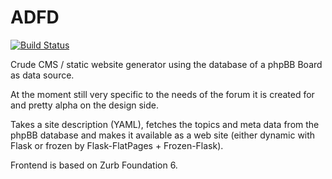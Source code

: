 # ADFD

[![Build Status](https://travis-ci.org/ADFD/adfd.svg)](https://travis-ci.org/ADFD/adfd)

Crude CMS / static website generator using the database of a phpBB Board as data source. 

At the moment still very specific to the needs of the forum it is created for and pretty alpha on the design side.

Takes a site description (YAML), fetches the topics and meta data from the phpBB database and makes it available as a web site (either dynamic with Flask or frozen by Flask-FlatPages + Frozen-Flask). 

Frontend is based on Zurb Foundation 6.
